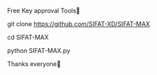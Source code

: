 Free Key approval Tools🥀

git clone https://github.com/SIFAT-XD/SIFAT-MAX

cd SIFAT-MAX

python SIFAT-MAX.py

Thanks everyone🥀

